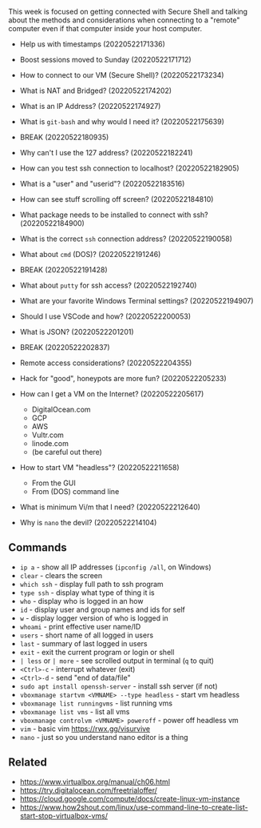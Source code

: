 This week is focused on getting connected with Secure Shell and talking
about the methods and considerations when connecting to a "remote"
computer even if that computer inside your host computer.

* Help us with timestamps (20220522171336)
* Boost sessions moved to Sunday (20220522171712)
* How to connect to our VM (Secure Shell)? (20220522173234)
* What is NAT and Bridged? (20220522174202)
* What is an IP Address? (20220522174927)
* What is `git-bash` and why would I need it? (20220522175639)

* BREAK (20220522180935)

* Why can't I use the 127 address? (20220522182241)
* How can you test ssh connection to localhost? (20220522182905)
* What is a "user" and "userid"? (20220522183516)
* How can see stuff scrolling off screen? (20220522184810)
* What package needs to be installed to connect with ssh?(20220522184900)
* What is the correct `ssh` connection address? (20220522190058)
* What about `cmd` (DOS)? (20220522191246)

* BREAK (20220522191428)

* What about `putty` for ssh access? (20220522192740)
* What are your favorite Windows Terminal settings? (20220522194907)
* Should I use VSCode and how? (20220522200053)
* What is JSON? (20220522201201)

* BREAK (20220522202837)

* Remote access considerations? (20220522204355)
* Hack for "good", honeypots are more fun? (20220522205233)
* How can I get a VM on the Internet? (20220522205617)
  * DigitalOcean.com
  * GCP
  * AWS
  * Vultr.com
  * linode.com
  * (be careful out there)
* How to start VM "headless"? (20220522211658)
  * From the GUI
  * From (DOS) command line
* What is minimum Vi/m that I need? (20220522212640)
* Why is `nano` the devil? (20220522214104)

## Commands

* `ip a` - show all IP addresses (`ipconfig /all`, on Windows)
* `clear` - clears the screen
* `which ssh` - display full path to ssh program
* `type ssh` - display what type of thing it is
* `who` - display who is logged in an how
* `id` - display user and group names and ids for self
* `w` - display logger version of who is logged in
* `whoami` - print effective user name/ID
* `users` - short name of all logged in users
* `last` - summary of last logged in users
* `exit` - exit the current program or login or shell
* `| less` or `| more` - see scrolled output in terminal (`q` to quit)
* `<Ctrl>-c` - interrupt whatever (exit)
* `<Ctrl>-d` - send "end of data/file"
* `sudo apt install openssh-server` - install ssh server (if not)
* `vboxmanage startvm <VMNAME> --type headless` - start vm headless
* `vboxmanage list runningvms` - list running vms
* `vboxmanage list vms` - list all vms
* `vboxmanage controlvm <VMNAME> poweroff` - power off headless vm
* `vim` - basic vim https://rwx.gg/visurvive
* `nano` - just so you understand nano editor is a thing

## Related

* https://www.virtualbox.org/manual/ch06.html
* https://try.digitalocean.com/freetrialoffer/
* https://cloud.google.com/compute/docs/create-linux-vm-instance
* https://www.how2shout.com/linux/use-command-line-to-create-list-start-stop-virtualbox-vms/

